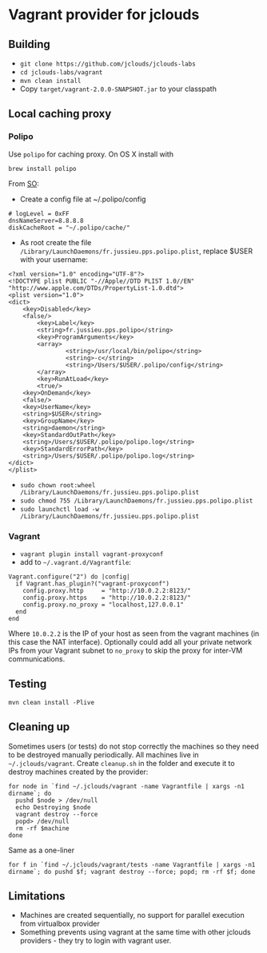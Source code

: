 Vagrant provider for jclouds
============================

Building
--------

  * `git clone https://github.com/jclouds/jclouds-labs`
  * `cd jclouds-labs/vagrant`
  * `mvn clean install`
  * Copy `target/vagrant-2.0.0-SNAPSHOT.jar` to your classpath

Local caching proxy
-------------------

### Polipo

Use `polipo` for caching proxy. On OS X install with

```
brew install polipo
```

From [SO](http://superuser.com/questions/192696/how-can-i-make-tor-and-polipo-run-and-automatically-restart-using-launchd-on-m):

* Create a config file at ~/.polipo/config

```
# logLevel = 0xFF
dnsNameServer=8.8.8.8
diskCacheRoot = "~/.polipo/cache/"

```

* As root create the file `/Library/LaunchDaemons/fr.jussieu.pps.polipo.plist`, replace $USER with your username:
```
<?xml version="1.0" encoding="UTF-8"?>
<!DOCTYPE plist PUBLIC "-//Apple//DTD PLIST 1.0//EN" "http://www.apple.com/DTDs/PropertyList-1.0.dtd">
<plist version="1.0">
<dict>
    <key>Disabled</key>
    <false/>
        <key>Label</key>
        <string>fr.jussieu.pps.polipo</string>
        <key>ProgramArguments</key>
        <array>
                <string>/usr/local/bin/polipo</string>
                <string>-c</string>
                <string>/Users/$USER/.polipo/config</string>
        </array>
        <key>RunAtLoad</key>
        <true/>
    <key>OnDemand</key>
    <false/>
    <key>UserName</key>
    <string>$USER</string>
    <key>GroupName</key>
    <string>daemon</string>
    <key>StandardOutPath</key>
    <string>/Users/$USER/.polipo/polipo.log</string>
    <key>StandardErrorPath</key>
    <string>/Users/$USER/.polipo/polipo.log</string>
</dict>
</plist>
```

* `sudo chown root:wheel /Library/LaunchDaemons/fr.jussieu.pps.polipo.plist`
* `sudo chmod 755 /Library/LaunchDaemons/fr.jussieu.pps.polipo.plist`
* `sudo launchctl load -w /Library/LaunchDaemons/fr.jussieu.pps.polipo.plist`

### Vagrant

* `vagrant plugin install vagrant-proxyconf`
* add to `~/.vagrant.d/Vagrantfile`:

```
Vagrant.configure("2") do |config|
  if Vagrant.has_plugin?("vagrant-proxyconf")
    config.proxy.http     = "http://10.0.2.2:8123/"
    config.proxy.https    = "http://10.0.2.2:8123/"
    config.proxy.no_proxy = "localhost,127.0.0.1"
  end
end
```

Where `10.0.2.2` is the IP of your host as seen from the vagrant machines (in this case the NAT interface).
Optionally could add all your private network IPs from your Vagrant subnet to `no_proxy` to skip the proxy for inter-VM communications.

Testing
-----------

```
mvn clean install -Plive
```

Cleaning up
-----------

Sometimes users (or tests) do not stop correctly the machines so they need to be destroyed manually periodically.
All machines live in `~/.jclouds/vagrant`. Create `cleanup.sh` in the folder and execute it to destroy machines created by the provider:

```
for node in `find ~/.jclouds/vagrant -name Vagrantfile | xargs -n1 dirname`; do
  pushd $node > /dev/null
  echo Destroying $node
  vagrant destroy --force
  popd> /dev/null
  rm -rf $machine
done
```

Same as a one-liner

```
for f in `find ~/.jclouds/vagrant/tests -name Vagrantfile | xargs -n1 dirname`; do pushd $f; vagrant destroy --force; popd; rm -rf $f; done
```


Limitations
-----------

* Machines are created sequentially, no support for parallel execution from virtualbox provider
* Something prevents using vagrant at the same time with other jclouds providers - they try to login with vagrant user.
